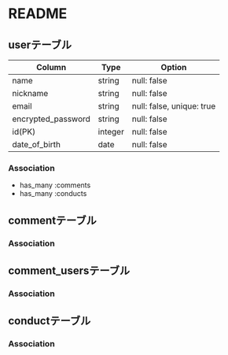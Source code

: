 # README
## userテーブル
| Column             | Type    | Option                    |
|-                   |-        |-                          |
| name               | string  | null: false               |
| nickname           | string  | null: false               |
| email              | string  | null: false, unique: true |
| encrypted_password | string  | null: false               |
| id(PK)             | integer | null: false               |
| date_of_birth      | date    | null: false               |


### Association
- has_many :comments
- has_many :conducts



## commentテーブル
### Association



## comment_usersテーブル
### Association



## conductテーブル
### Association